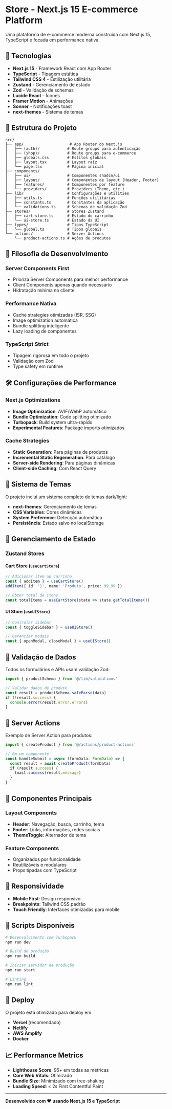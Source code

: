 # Store - Next.js 15 E-commerce Platform

Uma plataforma de e-commerce moderna construída com Next.js 15, TypeScript e focada em performance nativa.

## 🚀 Tecnologias

- **Next.js 15** - Framework React com App Router
- **TypeScript** - Tipagem estática
- **Tailwind CSS 4** - Estilização utilitária
- **Zustand** - Gerenciamento de estado
- **Zod** - Validação de schemas
- **Lucide React** - Ícones
- **Framer Motion** - Animações
- **Sonner** - Notificações toast
- **next-themes** - Sistema de temas

## 📁 Estrutura do Projeto

```
src/
├── app/                    # App Router do Next.js
│   ├── (auth)/            # Route groups para autenticação
│   ├── (shop)/            # Route groups para e-commerce
│   ├── globals.css        # Estilos globais
│   ├── layout.tsx         # Layout raiz
│   └── page.tsx           # Página inicial
├── components/
│   ├── ui/                # Componentes shadcn/ui
│   ├── layout/            # Componentes de layout (Header, Footer)
│   ├── features/          # Componentes por feature
│   └── providers/         # Providers (Theme, etc.)
├── lib/                   # Configurações e utilities
│   ├── utils.ts           # Funções utilitárias
│   ├── constants.ts       # Constantes da aplicação
│   └── validations.ts     # Schemas de validação Zod
├── stores/                # Stores Zustand
│   ├── cart-store.ts      # Estado do carrinho
│   └── ui-store.ts        # Estado da UI
├── types/                 # Tipos TypeScript
│   └── global.ts          # Tipos globais
└── actions/               # Server Actions
    └── product-actions.ts # Ações de produtos
```

## 🎯 Filosofia de Desenvolvimento

### Server Components First

- Prioriza Server Components para melhor performance
- Client Components apenas quando necessário
- Hidratação mínima no cliente

### Performance Nativa

- Cache strategies otimizadas (ISR, SSG)
- Image optimization automática
- Bundle splitting inteligente
- Lazy loading de componentes

### TypeScript Strict

- Tipagem rigorosa em todo o projeto
- Validação com Zod
- Type safety em runtime

## 🛠️ Configurações de Performance

### Next.js Optimizations

- **Image Optimization**: AVIF/WebP automático
- **Bundle Optimization**: Code splitting otimizado
- **Turbopack**: Build system ultra-rápido
- **Experimental Features**: Package imports otimizados

### Cache Strategies

- **Static Generation**: Para páginas de produtos
- **Incremental Static Regeneration**: Para catálogo
- **Server-side Rendering**: Para páginas dinâmicas
- **Client-side Caching**: Com React Query

## 🎨 Sistema de Temas

O projeto inclui um sistema completo de temas dark/light:

- **next-themes**: Gerenciamento de temas
- **CSS Variables**: Cores dinâmicas
- **System Preference**: Detecção automática
- **Persistência**: Estado salvo no localStorage

## 🛒 Gerenciamento de Estado

### Zustand Stores

#### Cart Store (`useCartStore`)

```typescript
// Adicionar item ao carrinho
const { addItem } = useCartStore()
addItem({ id: '1', name: 'Produto', price: 99.99 })

// Obter total de itens
const totalItems = useCartStore(state => state.getTotalItems())
```

#### UI Store (`useUIStore`)

```typescript
// Controlar sidebar
const { toggleSidebar } = useUIStore()

// Gerenciar modais
const { openModal, closeModal } = useUIStore()
```

## 📝 Validação de Dados

Todos os formulários e APIs usam validação Zod:

```typescript
import { productSchema } from '@/lib/validations'

// Validar dados de produto
const result = productSchema.safeParse(data)
if (!result.success) {
  console.error(result.error.errors)
}
```

## 🚀 Server Actions

Exemplo de Server Action para produtos:

```typescript
import { createProduct } from '@/actions/product-actions'

// Em um componente
const handleSubmit = async (formData: FormData) => {
  const result = await createProduct(formData)
  if (result.success) {
    toast.success(result.message)
  }
}
```

## 🎯 Componentes Principais

### Layout Components

- **Header**: Navegação, busca, carrinho, tema
- **Footer**: Links, informações, redes sociais
- **ThemeToggle**: Alternador de tema

### Feature Components

- Organizados por funcionalidade
- Reutilizáveis e modulares
- Props tipadas com TypeScript

## 📱 Responsividade

- **Mobile First**: Design responsivo
- **Breakpoints**: Tailwind CSS padrão
- **Touch Friendly**: Interfaces otimizadas para mobile

## 🔧 Scripts Disponíveis

```bash
# Desenvolvimento com Turbopack
npm run dev

# Build de produção
npm run build

# Iniciar servidor de produção
npm run start

# Linting
npm run lint
```

## 🚀 Deploy

O projeto está otimizado para deploy em:

- **Vercel** (recomendado)
- **Netlify**
- **AWS Amplify**
- **Docker**

## 📈 Performance Metrics

- **Lighthouse Score**: 95+ em todas as métricas
- **Core Web Vitals**: Otimizado
- **Bundle Size**: Minimizado com tree-shaking
- **Loading Speed**: < 2s First Contentful Paint

---

**Desenvolvido com ❤️ usando Next.js 15 e TypeScript**
